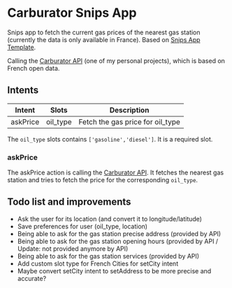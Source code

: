 # Carburator Snips App
Snips app to fetch the current gas prices of the nearest gas station (currently the data is only available in France).
Based on [Snips App Template](https://github.com/snipsco/snips-app-template-py).

Calling the [Carburator API](https://github.com/BScong/carburator-backend) (one of my personal projects), which is based on French open data.


## Intents
| Intent   | Slots    | Description                      |
|----------|----------|----------------------------------|
| askPrice | oil_type | Fetch the gas price for oil_type |

The `oil_type` slots contains `['gasoline','diesel']`. It is a required slot.

### askPrice
The askPrice action is calling the [Carburator API](https://github.com/BScong/carburator-backend).
It fetches the nearest gas station and tries to fetch the price for the corresponding `oil_type`.

## Todo list and improvements
 - Ask the user for its location (and convert it to longitude/latitude)
 - Save preferences for user (oil_type, location)
 - Being able to ask for the gas station precise address (provided by API)
 - Being able to ask for the gas station opening hours (provided by API / Update: not provided anymore by API)
 - Being able to ask for the gas station services (provided by API)
 - Add custom slot type for French Cities for setCity intent
 - Maybe convert setCity intent to setAddress to be more precise and accurate?
